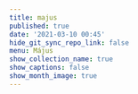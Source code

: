 ```yaml
---
title: majus
published: true
date: '2021-03-10 00:45'
hide_git_sync_repo_link: false
menu: Május
show_collection_name: true
show_captions: false
show_month_image: true
---
```


